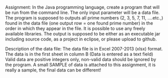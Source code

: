 Assignment:
In the Java programming language, create a program that will be run from the command line. The only input parameter will be a data file.
The program is supposed to outputs all prime numbers (2, 3, 5, 7, 11, ....etc.,) found in the data file (one output row = one found prime number) in the order in which they appear in the file.
It is possible to use any freely available libraries.
The output is supposed to be either as an executable jar including source code, as a project in eclipse, or please upload to github.


Description of the data file:
The data file is in Excel 2007-2013 (xlsx) format.
The data is in the first sheet in column B (Data is entered as a text field)
Valid data are positive integers only, non-valid data should be ignored by the program.
A small SAMPLE of data is attached to this assignment, it is really a sample, the final data can 
be different!
